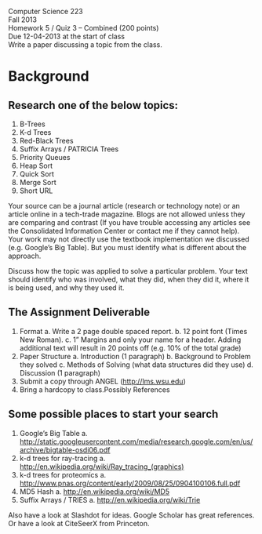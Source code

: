 Computer Science 223  
Fall 2013  
Homework 5 / Quiz 3 – Combined (200 points)  
Due 12-04-2013 at the start of class  
Write a paper discussing a topic from the class.  

# Background

## Research one of the below topics:

1. B-Trees
2. K-d Trees
3. Red-Black Trees
4. Suffix Arrays / PATRICIA Trees
5. Priority Queues
6. Heap Sort
7. Quick Sort
8. Merge Sort
9. Short URL

Your source can be a journal article (research or technology note) or an
article online in a tech-trade magazine. Blogs are not allowed unless they are
comparing and contrast (If you have trouble accessing any articles see the
Consolidated Information Center or contact me if they cannot help). Your work
may not directly use the textbook implementation we discussed (e.g. Google’s
Big Table). But you must identify what is different about the approach.

Discuss how the topic was applied to solve a particular problem. Your text
should identify who was involved, what they did, when they did it, where it is
being used, and why they used it.

## The Assignment Deliverable
1. Format
    a. Write a 2 page double spaced report.
    b. 12 point font (Times New Roman).
    c. 1” Margins and only your name for a header. Adding additional text will result in 20 points off (e.g. 10% of the total grade)
2. Paper Structure
    a. Introduction (1 paragraph)
    b. Background to Problem they solved
    c. Methods of Solving (what data structures did they use)
    d. Discussion (1 paragraph)
3. Submit a copy through ANGEL (http://lms.wsu.edu)
4. Bring a hardcopy to class.Possibly References

## Some possible places to start your search
1. Google’s Big Table
    a. http://static.googleusercontent.com/media/research.google.com/en/us/archive/bigtable-osdi06.pdf
2. k-d trees for ray-tracing
    a. http://en.wikipedia.org/wiki/Ray_tracing_(graphics)
3. k-d trees for proteomics
    a. http://www.pnas.org/content/early/2009/08/25/0904100106.full.pdf
4. MD5 Hash
    a. http://en.wikipedia.org/wiki/MD5
5. Suffix Arrays / TRIES
    a. http://en.wikipedia.org/wiki/Trie

Also have a look at Slashdot for ideas. Google Scholar has great references. Or have a look at CiteSeerX from Princeton.